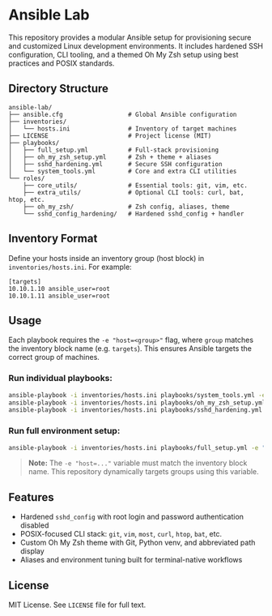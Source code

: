 # Ansible Lab

This repository provides a modular Ansible setup for provisioning secure and customized Linux development environments. It includes hardened SSH configuration, CLI tooling, and a themed Oh My Zsh setup using best practices and POSIX standards.

## Directory Structure

```
ansible-lab/
├── ansible.cfg                  # Global Ansible configuration
├── inventories/
│   └── hosts.ini                # Inventory of target machines
├── LICENSE                      # Project license (MIT)
├── playbooks/
│   ├── full_setup.yml           # Full-stack provisioning
│   ├── oh_my_zsh_setup.yml      # Zsh + theme + aliases
│   ├── sshd_hardening.yml       # Secure SSH configuration
│   └── system_tools.yml         # Core and extra CLI utilities
└── roles/
    ├── core_utils/              # Essential tools: git, vim, etc.
    ├── extra_utils/             # Optional CLI tools: curl, bat, htop, etc.
    ├── oh_my_zsh/               # Zsh config, aliases, theme
    └── sshd_config_hardening/   # Hardened sshd_config + handler
```

## Inventory Format

Define your hosts inside an inventory group (host block) in `inventories/hosts.ini`. For example:

```
[targets]
10.10.1.10 ansible_user=root
10.10.1.11 ansible_user=root
```

## Usage

Each playbook requires the `-e "host=<group>"` flag, where `group` matches the inventory block name (e.g. `targets`). This ensures Ansible targets the correct group of machines.

### Run individual playbooks:

```sh
ansible-playbook -i inventories/hosts.ini playbooks/system_tools.yml -e "host=targets"
ansible-playbook -i inventories/hosts.ini playbooks/oh_my_zsh_setup.yml -e "host=targets"
ansible-playbook -i inventories/hosts.ini playbooks/sshd_hardening.yml -e "host=targets"
```

### Run full environment setup:

```sh
ansible-playbook -i inventories/hosts.ini playbooks/full_setup.yml -e "host=targets"
```

> **Note:** The `-e "host=..."` variable must match the inventory block name. This repository dynamically targets groups using this variable.

## Features

- Hardened `sshd_config` with root login and password authentication disabled
- POSIX-focused CLI stack: `git`, `vim`, `most`, `curl`, `htop`, `bat`, etc.
- Custom Oh My Zsh theme with Git, Python venv, and abbreviated path display
- Aliases and environment tuning built for terminal-native workflows

## License

MIT License. See `LICENSE` file for full text.

